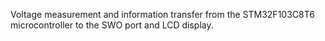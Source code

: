 Voltage measurement and information transfer from the STM32F103C8T6 microcontroller to the SWO port and LCD display.

